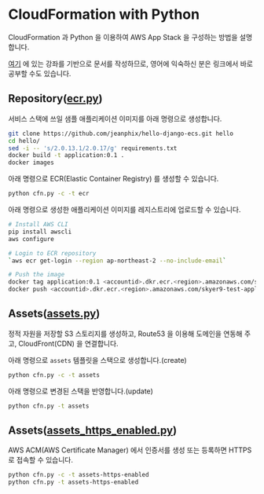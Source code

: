 # CloudFormation with Python

CloudFormation 과 Python 을 이용하여 AWS App Stack 을 구성하는 방법을 설명합니다.

[여기](https://jeanphix.github.io/2016/06/13/howto-cloudformation-ecs/) 에 있는 강좌를 기반으로 문서를 작성하므로, 
영어에 익숙하신 분은 링크에서 바로 공부할 수도 있습니다.

## Repository([ecr.py](templates/ecr.py))

서비스 스택에 쓰일 샘플 애플리케이션 이미지를 아래 명령으로 생성합니다.

```bash
git clone https://github.com/jeanphix/hello-django-ecs.git hello
cd hello/
sed -i -- 's/2.0.13.1/2.0.17/g' requirements.txt
docker build -t application:0.1 .
docker images
```

아래 명령으로 ECR(Elastic Container Registry) 를 생성할 수 있습니다.

```bash
python cfn.py -c -t ecr
```

아래 명령으로 생성한 애플리케이션 이미지를 레지스트리에 업로드할 수 있습니다.

```bash
# Install AWS CLI
pip install awscli
aws configure

# Login to ECR repository
`aws ecr get-login --region ap-northeast-2 --no-include-email`

# Push the image
docker tag application:0.1 <accountid>.dkr.ecr.<region>.amazonaws.com/skyer9-test-application:0.1
docker push <accountid>.dkr.ecr.<region>.amazonaws.com/skyer9-test-application:0.1
```

## Assets([assets.py](templates/assets.py))

정적 자원을 저장할 S3 스토리지를 생성하고, Route53 을 이용해 도메인을 연동해 주고, CloudFront(CDN) 을 연결합니다.

아래 명령으로 `assets` 템플릿을 스택으로 생성합니다.(create)

```bash
python cfn.py -c -t assets
```

아래 명령으로 변경된 스택을 반영합니다.(update)

```bash
python cfn.py -t assets
```

## Assets([assets_https_enabled.py](templates/assets_https_enabled.py))

AWS ACM(AWS Certificate Manager) 에서 인증서를 생성 또는 등록하면 HTTPS 로 접속할 수 있습니다.

```bash
python cfn.py -c -t assets-https-enabled
python cfn.py -t assets-https-enabled
```
